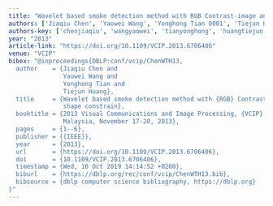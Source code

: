 ```yaml
---
title: "Wavelet based smoke detection method with RGB Contrast-image and shape constrain"
authors: ['Jiaqiu Chen', 'Yaowei Wang', 'Yonghong Tian 0001', 'Tiejun Huang']
authors-key: ['chenjiaqiu', 'wangyaowei', 'tianyonghong', 'huangtiejun']
year: "2013"
article-link: "https://doi.org/10.1109/VCIP.2013.6706406"
venue: "VCIP"
bibex: "@inproceedings{DBLP:conf/vcip/ChenWTH13,
  author    = {Jiaqiu Chen and
               Yaowei Wang and
               Yonghong Tian and
               Tiejun Huang},
  title     = {Wavelet based smoke detection method with {RGB} Contrast-image and
               shape constrain},
  booktitle = {2013 Visual Communications and Image Processing, {VCIP} 2013, Kuching,
               Malaysia, November 17-20, 2013},
  pages     = {1--6},
  publisher = {{IEEE}},
  year      = {2013},
  url       = {https://doi.org/10.1109/VCIP.2013.6706406},
  doi       = {10.1109/VCIP.2013.6706406},
  timestamp = {Wed, 16 Oct 2019 14:14:52 +0200},
  biburl    = {https://dblp.org/rec/conf/vcip/ChenWTH13.bib},
  bibsource = {dblp computer science bibliography, https://dblp.org}
}"
---
```

